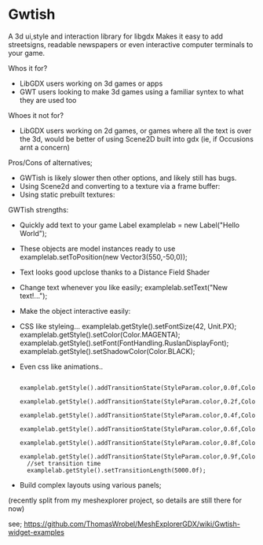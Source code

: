 # Gwtish
A 3d ui,style and interaction library for libgdx
Makes it easy to add streetsigns, readable newspapers or even interactive computer terminals to your game.

Whos it for?
- LibGDX users working on 3d games or apps
- GWT users looking to make 3d games using a familiar syntex to what they are used too

Whoes it not for?
- LibGDX users working on 2d games, or games where all the text is over the 3d, would be better of using Scene2D built into gdx
(ie, if Occusions arnt a concern)

Pros/Cons of alternatives;
- GWTish is likely slower then other options, and likely still has bugs.
- Using Scene2d and converting to a texture via a frame buffer:
- Using static prebuilt textures:

GWTish strengths:
- Quickly add text to your game
Label examplelab = new Label("Hello World");		
- These objects are model instances ready to use
examplelab.setToPosition(new Vector3(550,-50,0));
- Text looks good upclose thanks to a Distance Field Shader
- Change text whenever you like easily;
examplelab.setText("New text!...");
- Make the object interactive easily:
- CSS like styleing...
    examplelab.getStyle().setFontSize(42, Unit.PX); 
		examplelab.getStyle().setColor(Color.MAGENTA);
		examplelab.getStyle().setFont(FontHandling.RuslanDisplayFont);
		examplelab.getStyle().setShadowColor(Color.BLACK);
- Even css like animations..

		examplelab.getStyle().addTransitionState(StyleParam.color,0.0f,Color.RED);
		examplelab.getStyle().addTransitionState(StyleParam.color,0.2f,Color.ORANGE);
		examplelab.getStyle().addTransitionState(StyleParam.color,0.4f,Color.YELLOW);
		examplelab.getStyle().addTransitionState(StyleParam.color,0.6f,Color.GREEN);
		examplelab.getStyle().addTransitionState(StyleParam.color,0.8f,Color.BLUE);
		examplelab.getStyle().addTransitionState(StyleParam.color,0.9f,Color.PURPLE);
		//set transition time
		examplelab.getStyle().setTransitionLength(5000.0f); 
    
- Build complex layouts using various panels;

(recently split from my meshexplorer project, so details are still there for now)

see;
https://github.com/ThomasWrobel/MeshExplorerGDX/wiki/Gwtish-widget-examples


